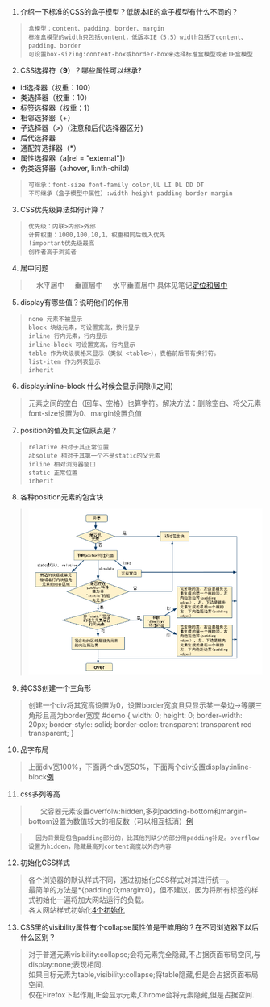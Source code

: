 1. 介绍一下标准的CSS的盒子模型？低版本IE的盒子模型有什么不同的？
>     盒模型：content、padding、border、margin
>     标准盒模型的width只包括content，低版本IE（5.5）width包括了content、padding、border
>     可设置box-sizing:content-box或border-box来选择标准盒模型或者IE盒模型

2. CSS选择符（**9**）？哪些属性可以继承?
- id选择器（权重：100）
- 类选择器（权重：10）
- 标签选择器（权重：1）
- 相邻选择器（+）
- 子选择器（>）(注意和后代选择器区分)
- 后代选择器
- 通配符选择器（*）
- 属性选择器（a[rel = "external"]）
- 伪类选择器（a:hover, li:nth-child）
>     可继承：font-size font-family color,UL LI DL DD DT
>     不可继承（盒子模型中属性）:width height padding border margin

3. CSS优先级算法如何计算？
>     优先级：内联>内部>外部
>     计算权重：1000,100,10,1，权重相同后载入优先
>     !important优先级最高
>     创作者高于浏览者

4. 居中问题
>     水平居中
>     垂直居中
>     水平垂直居中
具体见笔记[定位和居中](https://github.com/0ragdoll0/ife/blob/master/w_task4/%E5%AE%9A%E4%BD%8D%E5%92%8C%E5%B1%85%E4%B8%AD%E7%AC%94%E8%AE%B0.docx)

5. display有哪些值？说明他们的作用
>     none 元素不被显示
>     block 块级元素，可设置宽高，换行显示
>     inline 行内元素，行内显示
>     inline-block 可设置宽高，行内显示
>     table 作为块级表格来显示（类似 <table>），表格前后带有换行符。
>     list-item 作为列表显示
>     inherit

6. display:inline-block 什么时候会显示间隙(li之间)
>   元素之间的空白（回车、空格）也算字符。解决方法：删除空白、将父元素font-size设置为0、margin设置负值

7. position的值及其定位原点是？
>     relative 相对于其正常位置
>     absolute 相对于其第一个不是static的父元素
>     inline 相对浏览器窗口
>     static 正常位置
>     inherit

8. 各种position元素的包含块
> ![按此图判断](https://raw.githubusercontent.com/0ragdoll0/Front-end-Q-A/master/pic/containingblock.PNG)

9. 纯CSS创建一个三角形
> 创建一个div将其宽高设置为0，设置border宽度且只显示某一条边->等腰三角形且高为border宽度
#demo {
    width: 0;
    height: 0;
    border-width: 20px;
    border-style: solid;
    border-color: transparent transparent red transparent;
  }

10. 品字布局
> 上面div宽100%，下面两个div宽50%，下面两个div设置display:inline-block[例](https://codepen.io/0ragdoll0/pen/OvyQLN)

11. css多列等高
>       父容器元素设置overfolw:hidden,多列padding-bottom和margin-bottom设置为数值较大的相反数（可以相互抵消）[例](https://codepen.io/0ragdoll0/pen/Ldpeoq)

>       因为背景是包含padding部分的，比其他列缺少的部分用padding补足。overflow设置为hidden，隐藏最高列content高度以外的内容

12. 初始化CSS样式
> 各个浏览器的默认样式不同，通过初始化CSS样式对其进行统一。        
> 最简单的方法是*{padding:0;margin:0}，但不建议，因为将所有标签的样式初始化一遍将加大网站运行的负载。      
> 各大网站样式初始化[4个初始化](https://github.com/0ragdoll0/layout/tree/master/css%20initialization)

13. CSS里的visibility属性有个collapse属性值是干嘛用的？在不同浏览器下以后什么区别？
> 对于普通元素visibility:collapse;会将元素完全隐藏,不占据页面布局空间,与display:none;表现相同.       
> 如果目标元素为table,visibility:collapse;将table隐藏,但是会占据页面布局空间.        
> 仅在Firefox下起作用,IE会显示元素,Chrome会将元素隐藏,但是占据空间.


